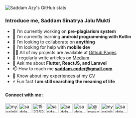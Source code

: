 ![Saddam Azy's GitHub stats](https://github-readme-stats.vercel.app/api?username=myxzlpltk&count_private=true&show_icons=true&include_all_commits=true)

###  Introduce me, Saddam Sinatrya Jalu Mukti

- 🔭 I’m currently working on **pre-plagiarism system**
- 🌱 I’m currently learning **android programming with Kotlin**
- 👯 I’m looking to collaborate on **anything**
- 🤝 I’m looking for help with **mobile dev**
- 👨‍💻 All of my projects are available at [Github Pages](https://myxzlpltk.github.io/)
- 📝 I regularly write articles on [Medium](https://myxzlpltk.medium.com/)
- 💬 Ask me about **Flutter, ReactJS, and Laravel**
- 📫 How to reach me **saddam.coder@gmail.com**
- 📄 Know about my experiences at my [CV](https://docs.google.com/document/d/1xLH3Dk8vcmizpPnb9Z0KvpRQFQuP8rbjqpbbZjcJFfM/view)
- ⚡ Fun fact **I am still searching the meaning of life**

#### Connect with me :

<a href="https://twitter.com/myxzlpltk" target="blank"><img align="center" src="https://raw.githubusercontent.com/rahuldkjain/github-profile-readme-generator/master/src/images/icons/Social/twitter.svg" alt="myxzlpltk" height="30" width="40" /></a>
<a href="https://linkedin.com/in/saddam-azy" target="blank"><img align="center" src="https://raw.githubusercontent.com/rahuldkjain/github-profile-readme-generator/master/src/images/icons/Social/linked-in-alt.svg" alt="saddam-azy" height="30" width="40" /></a>
<a href="https://stackoverflow.com/users/15225266" target="blank"><img align="center" src="https://raw.githubusercontent.com/rahuldkjain/github-profile-readme-generator/master/src/images/icons/Social/stack-overflow.svg" alt="15225266" height="30" width="40" /></a>
<a href="https://kaggle.com/saddamazyazy" target="blank"><img align="center" src="https://raw.githubusercontent.com/rahuldkjain/github-profile-readme-generator/master/src/images/icons/Social/kaggle.svg" alt="saddamazyazy" height="30" width="40" /></a>
<a href="https://fb.com/saddamazyazy" target="blank"><img align="center" src="https://raw.githubusercontent.com/rahuldkjain/github-profile-readme-generator/master/src/images/icons/Social/facebook.svg" alt="saddamazyazy" height="30" width="40" /></a>
<a href="https://instagram.com/saddamazyazy" target="blank"><img align="center" src="https://raw.githubusercontent.com/rahuldkjain/github-profile-readme-generator/master/src/images/icons/Social/instagram.svg" alt="saddamazyazy" height="30" width="40" /></a>
<a href="https://medium.com/@myxzlpltk" target="blank"><img align="center" src="https://raw.githubusercontent.com/rahuldkjain/github-profile-readme-generator/master/src/images/icons/Social/medium.svg" alt="@myxzlpltk" height="30" width="40" /></a>
<a href="https://www.leetcode.com/myxzlpltk" target="blank"><img align="center" src="https://raw.githubusercontent.com/rahuldkjain/github-profile-readme-generator/master/src/images/icons/Social/leet-code.svg" alt="myxzlpltk" height="30" width="40" /></a>
<a href="https://discord.gg/saddam#4842" target="blank"><img align="center" src="https://raw.githubusercontent.com/rahuldkjain/github-profile-readme-generator/master/src/images/icons/Social/discord.svg" alt="saddam#4842" height="30" width="40" /></a>
